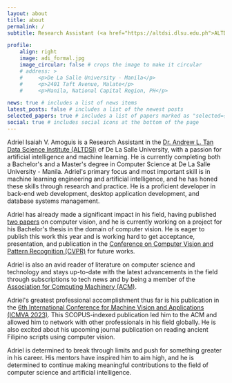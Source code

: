 ```yaml
---
layout: about
title: about
permalink: /
subtitle: Research Assistant (<a href="https://altdsi.dlsu.edu.ph">ALTDSI</a>) | Graduate & Undergraduate Student (<a href="https://www.dlsu.edu.ph/colleges/ccs/undergraduate-degree-programs/bsms-cs/">BSMSCS-Ladderized</a>)

profile:
    align: right
    image: adi_formal.jpg
    image_circular: false # crops the image to make it circular
    # address: >
    #     <p>De La Salle University - Manila</p>
    #     <p>2401 Taft Avenue, Malate</p>
    #     <p>Manila, National Capital Region, PH</p>

news: true # includes a list of news items
latest_posts: false # includes a list of the newest posts
selected_papers: true # includes a list of papers marked as "selected={true}"
social: true # includes social icons at the bottom of the page
---
```


Adriel Isaiah V. Amoguis is a Research Assistant in the [Dr. Andrew L. Tan Data Science Institute (ALTDSI)](https://altdsi.dlsu.edu.ph) of De La Salle University, with a passion for artificial intelligence and machine learning. He is currently completing both a Bachelor's and a Master's degree in Computer Science at De La Salle University - Manila. Adriel's primary focus and most important skill is in machine learning engineering and artificial intelligence, and he has honed these skills through research and practice. He is a proficient developer in back-end web development, desktop application development, and database systems management.

Adriel has already made a significant impact in his field, having published [two papers](/publications) on computer vision, and he is currently working on a project for his Bachelor's thesis in the domain of computer vision. He is eager to publish this work this year and is working hard to get acceptance, presentation, and publication in the [Conference on Computer Vision and Pattern Recognition (CVPR)](https://www.thecvf.com/) for future works.

Adriel is also an avid reader of literature on computer science and technology and stays up-to-date with the latest advancements in the field through subscriptions to tech news and by being a member of the [Association for Computing Machinery (ACM)](https://acm.org).

Adriel's greatest professional accomplishment thus far is his publication in the [6th International Conference for Machine Vision and Applications (ICMVA 2023)](http://icmva.org). This SCOPUS-indexed publication led him to the ACM and allowed him to network with other professionals in his field globally. He is also excited about his upcoming journal publication on reading ancient Filipino scripts using computer vision.

Adriel is determined to break through limits and push for something greater in his career. His mentors have inspired him to aim high, and he is determined to continue making meaningful contributions to the field of computer science and artificial intelligence.
